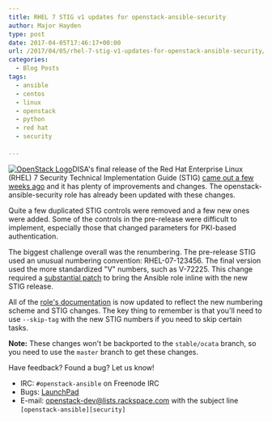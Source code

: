```yaml
---
title: RHEL 7 STIG v1 updates for openstack-ansible-security
author: Major Hayden
type: post
date: 2017-04-05T17:46:17+00:00
url: /2017/04/05/rhel-7-stig-v1-updates-for-openstack-ansible-security/
categories:
  - Blog Posts
tags:
  - ansible
  - centos
  - linux
  - openstack
  - python
  - red hat
  - security

---
```

[<img src="/wp-content/uploads/2017/04/OpenStack-Logo-Horizontal-e1491414195297-300x67.png" alt="OpenStack Logo" width="300" height="67" class="alignright size-medium wp-image-6674" srcset="/wp-content/uploads/2017/04/OpenStack-Logo-Horizontal-e1491414195297-300x67.png 300w, /wp-content/uploads/2017/04/OpenStack-Logo-Horizontal-e1491414195297.png 510w" sizes="(max-width: 300px) 100vw, 300px" />][1]DISA's final release of the Red Hat Enterprise Linux (RHEL) 7 Security Technical Implementation Guide (STIG) [came out a few weeks ago][2] and it has plenty of improvements and changes. The openstack-ansible-security role has already been updated with these changes.

Quite a few duplicated STIG controls were removed and a few new ones were added. Some of the controls in the pre-release were difficult to implement, especially those that changed parameters for PKI-based authentication.

The biggest challenge overall was the renumbering. The pre-release STIG used an unusual numbering convention: RHEL-07-123456. The final version used the more standardized "V" numbers, such as V-72225. This change required a [substantial patch][3] to bring the Ansible role inline with the new STIG release.

All of the [role's documentation][4] is now updated to reflect the new numbering scheme and STIG changes. The key thing to remember is that you'll need to use `--skip-tag` with the new STIG numbers if you need to skip certain tasks.

**Note:** These changes won't be backported to the `stable/ocata` branch, so you need to use the `master` branch to get these changes.

Have feedback? Found a bug? Let us know!

  * IRC: `#openstack-ansible` on Freenode IRC
  * Bugs: [LaunchPad][5]
  * E-mail: <openstack-dev@lists.rackspace.com> with the subject line `[openstack-ansible][security]`

 [1]: /wp-content/uploads/2017/04/OpenStack-Logo-Horizontal-e1491414195297.png
 [2]: https://public.cyber.mil/stigs/
 [3]: https://github.com/openstack/openstack-ansible-security/commit/dccce1d5cc06985a58f0ecba4fd0d977388592b2
 [4]: https://docs.openstack.org/developer/openstack-ansible-security/controls-rhel7.html
 [5]: https://bugs.launchpad.net/openstack-ansible
